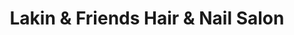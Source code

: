 ---
title: "Lakin & Friends Hair & Nail Salon"
url: /zanesville/lakin-and-friends-hair-and-nail-salon/
shop: hairdresser
---